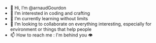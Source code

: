 - 👋 Hi, I’m @arnaudGourdon
- 👀 I’m interested in coding and crafting
- 🌱 I’m currently learning without limits
- 💞️ I’m looking to collaborate on everything interesting, especially for environment or things that help people
- 📫 How to reach me : I'm behind you 👁

<!---
arnaudGourdon/arnaudGourdon is a ✨ special ✨ repository because its `README.md` (this file) appears on your GitHub profile.
You can click the Preview link to take a look at your changes.
--->
